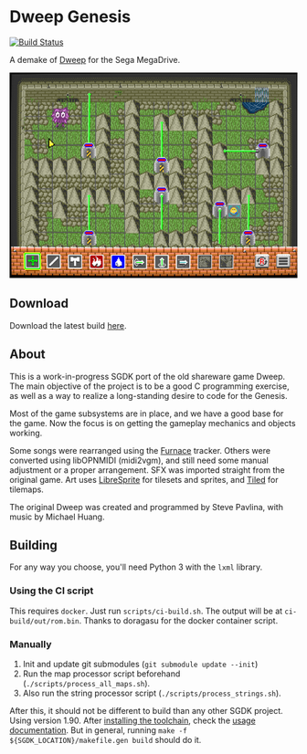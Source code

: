 # Dweep Genesis

[![Build Status](https://jenkins.camargo.eng.br/buildStatus/icon?job=dweep-gen)](https://jenkins.camargo.eng.br/job/dweep-gen/)

A demake of [Dweep](https://en.wikipedia.org/wiki/Dweep) for the Sega MegaDrive.

![Screenshot of the game](./doc/screenshot.png "Game screenshot")


## Download

Download the latest build [here](https://jenkins.camargo.eng.br/job/dweep-gen/lastSuccessfulBuild/artifact/ci-build/out/Dweep_Genesis_(latest).bin).


## About

This is a work-in-progress SGDK port of the old shareware game Dweep.
The main objective of the project is to be a good C programming exercise,
as well as a way to realize a long-standing desire to code for the Genesis.

Most of the game subsystems are in place, and we have a good base for the game.
Now the focus is on getting the gameplay mechanics and objects working.

Some songs were rearranged using the [Furnace](https://github.com/tildearrow/furnace/) tracker.
Others were converted using libOPNMIDI (midi2vgm), and still need some manual adjustment or a proper arrangement.
SFX was imported straight from the original game.
Art uses [LibreSprite](https://github.com/LibreSprite/LibreSprite) for tilesets and sprites, and [Tiled](https://github.com/mapeditor/tiled) for tilemaps.

The original Dweep was created and programmed by Steve Pavlina, with music by Michael Huang.


## Building

For any way you choose, you'll need Python 3 with the `lxml` library.

### Using the CI script

This requires `docker`. Just run `scripts/ci-build.sh`. The output will be at `ci-build/out/rom.bin`.
Thanks to doragasu for the docker container script.

### Manually

1. Init and update git submodules (`git submodule update --init`)
2. Run the map processor script beforehand (`./scripts/process_all_maps.sh`).
3. Also run the string processor script (`./scripts/process_strings.sh`).

After this, it should not be different to build than any other SGDK project. Using version 1.90.
After [installing the toolchain](https://github.com/Stephane-D/SGDK/wiki/SGDK-Installation),
check the [usage documentation](https://github.com/Stephane-D/SGDK/wiki/SGDK-Usage).
But in general, running `make -f ${SGDK_LOCATION}/makefile.gen build` should do it.



